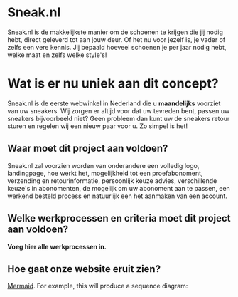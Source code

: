 # Sneak.nl

Sneak.nl is de makkelijkste manier om de schoenen te krijgen die jij nodig hebt, direct geleverd tot aan jouw deur. Of het nu voor jezelf is, je vader of zelfs een vere kennis. Jij bepaald hoeveel schoenen je per jaar nodig hebt, welke maat en zelfs welke style's!



# Wat is er nu uniek aan dit concept?

Sneak.nl is de eerste webwinkel in Nederland die  u **maandelijks** voorziet van uw sneakers. Wij zorgen er altijd voor dat uw tevreden bent, passen uw sneakers bijvoorbeeld niet? Geen probleem dan kunt uw de sneakers retour sturen en regelen wij een nieuw paar voor u. Zo simpel is het!

## Waar moet dit project aan voldoen?

Sneak.nl zal voorzien worden van onderandere een volledig logo, landingpage, hoe werkt het, mogelijkheid tot een proefabonoment, verzending en retourinformatie, persoonlijk keuze advies, verschillende keuze's in abonomenten, de mogelijk om uw abonoment aan te passen, een werkend besteld process en natuurlijk een het aanmaken van een account. 

## Welke werkprocessen en criteria moet dit project aan voldoen?

**Voeg hier alle werkprocessen in.**



## Hoe gaat onze website eruit zien?

 [Mermaid](https://mermaidjs.github.io/). For example, this will produce a sequence diagram:

